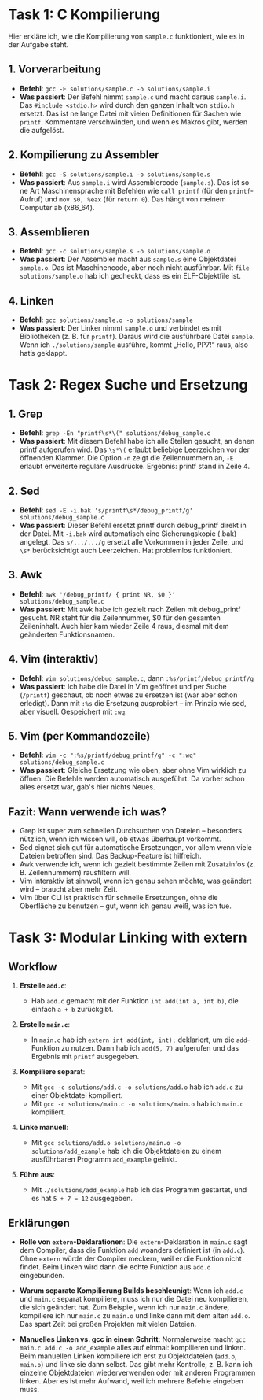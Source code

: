 # Task 1: C Kompilierung

Hier erkläre ich, wie die Kompilierung von `sample.c` funktioniert, wie es in der Aufgabe steht.

## 1. Vorverarbeitung
- **Befehl**: `gcc -E solutions/sample.c -o solutions/sample.i`
- **Was passiert**: Der Befehl nimmt `sample.c` und macht daraus `sample.i`. Das `#include <stdio.h>` wird durch den ganzen Inhalt von `stdio.h` ersetzt. Das ist ne lange Datei mit vielen Definitionen für Sachen wie `printf`. Kommentare verschwinden, und wenn es Makros gibt, werden die aufgelöst.

## 2. Kompilierung zu Assembler
- **Befehl**: `gcc -S solutions/sample.i -o solutions/sample.s`
- **Was passiert**: Aus `sample.i` wird Assemblercode (`sample.s`). Das ist so ne Art Maschinensprache mit Befehlen wie `call printf` (für den `printf`-Aufruf) und `mov $0, %eax` (für `return 0`). Das hängt von meinem Computer ab (x86_64).

## 3. Assemblieren
- **Befehl**: `gcc -c solutions/sample.s -o solutions/sample.o`
- **Was passiert**: Der Assembler macht aus `sample.s` eine Objektdatei `sample.o`. Das ist Maschinencode, aber noch nicht ausführbar. Mit `file solutions/sample.o` hab ich gecheckt, dass es ein ELF-Objektfile ist.

## 4. Linken
- **Befehl**: `gcc solutions/sample.o -o solutions/sample`
- **Was passiert**: Der Linker nimmt `sample.o` und verbindet es mit Bibliotheken (z. B. für `printf`). Daraus wird die ausführbare Datei `sample`. Wenn ich `./solutions/sample` ausführe, kommt „Hello, PP7!“ raus, also hat’s geklappt.



# Task 2: Regex Suche und Ersetzung

## 1. Grep
   - **Befehl**: `grep -En "printf\s*\(" solutions/debug_sample.c`
   - **Was passiert**: Mit diesem Befehl habe ich alle Stellen gesucht, an denen printf aufgerufen wird. Das `\s*\(` erlaubt beliebige Leerzeichen vor der öffnenden Klammer. Die Option `-n` zeigt die Zeilennummern an, `-E` erlaubt erweiterte reguläre Ausdrücke. Ergebnis: printf stand in Zeile 4.

## 2. Sed
   - **Befehl**: `sed -E -i.bak 's/printf\s*/debug_printf/g' solutions/debug_sample.c`
   - **Was passiert**: Dieser Befehl ersetzt printf durch debug_printf direkt in der Datei. Mit `-i.bak` wird automatisch eine Sicherungskopie (.bak) angelegt. Das `s/.../.../g` ersetzt alle Vorkommen in jeder Zeile, und `\s*` berücksichtigt auch Leerzeichen. Hat problemlos funktioniert.

## 3. Awk
   - **Befehl**: `awk '/debug_printf/ { print NR, $0 }' solutions/debug_sample.c`
   - **Was passiert**: Mit awk habe ich gezielt nach Zeilen mit debug_printf gesucht. NR steht für die Zeilennummer, $0 für den gesamten Zeileninhalt. Auch hier kam wieder Zeile 4 raus, diesmal mit dem geänderten Funktionsnamen.

## 4. Vim (interaktiv)
   - **Befehl**: `vim solutions/debug_sample.c`, dann `:%s/printf/debug_printf/g`
   - **Was passiert**: Ich habe die Datei in Vim geöffnet und per Suche (`/printf`) geschaut, ob noch etwas zu ersetzen ist (war aber schon erledigt). Dann mit `:%s` die Ersetzung ausprobiert – im Prinzip wie sed, aber visuell. Gespeichert mit `:wq`.

## 5. Vim (per Kommandozeile)
   - **Befehl**: `vim -c ":%s/printf/debug_printf/g" -c ":wq" solutions/debug_sample.c`
   - **Was passiert**: Gleiche Ersetzung wie oben, aber ohne Vim wirklich zu öffnen. Die Befehle werden automatisch ausgeführt. Da vorher schon alles ersetzt war, gab's hier nichts Neues.

## **Fazit: Wann verwende ich was?**
- Grep ist super zum schnellen Durchsuchen von Dateien – besonders nützlich, wenn ich wissen will, ob etwas überhaupt vorkommt.
- Sed eignet sich gut für automatische Ersetzungen, vor allem wenn viele Dateien betroffen sind. Das Backup-Feature ist hilfreich.
- Awk verwende ich, wenn ich gezielt bestimmte Zeilen mit Zusatzinfos (z. B. Zeilennummern) rausfiltern will.
- Vim interaktiv ist sinnvoll, wenn ich genau sehen möchte, was geändert wird – braucht aber mehr Zeit.
- Vim über CLI ist praktisch für schnelle Ersetzungen, ohne die Oberfläche zu benutzen – gut, wenn ich genau weiß, was ich tue.




# Task 3: Modular Linking with extern


## Workflow

1. **Erstelle `add.c`**:
   - Hab `add.c` gemacht mit der Funktion `int add(int a, int b)`, die einfach `a + b` zurückgibt.

2. **Erstelle `main.c`**:
   - In `main.c` hab ich `extern int add(int, int);` deklariert, um die `add`-Funktion zu nutzen. Dann hab ich `add(5, 7)` aufgerufen und das Ergebnis mit `printf` ausgegeben.

3. **Kompiliere separat**:
   - Mit `gcc -c solutions/add.c -o solutions/add.o` hab ich `add.c` zu einer Objektdatei kompiliert.
   - Mit `gcc -c solutions/main.c -o solutions/main.o` hab ich `main.c` kompiliert.

4. **Linke manuell**:
   - Mit `gcc solutions/add.o solutions/main.o -o solutions/add_example` hab ich die Objektdateien zu einem ausführbaren Programm `add_example` gelinkt.

5. **Führe aus**:
   - Mit `./solutions/add_example` hab ich das Programm gestartet, und es hat `5 + 7 = 12` ausgegeben.

## Erklärungen

- **Rolle von `extern`-Deklarationen**:
  Die `extern`-Deklaration in `main.c` sagt dem Compiler, dass die Funktion `add` woanders definiert ist (in `add.c`). Ohne `extern` würde der Compiler meckern, weil er die Funktion nicht findet. Beim Linken wird dann die echte Funktion aus `add.o` eingebunden.

- **Warum separate Kompilierung Builds beschleunigt**:
  Wenn ich `add.c` und `main.c` separat kompiliere, muss ich nur die Datei neu kompilieren, die sich geändert hat. Zum Beispiel, wenn ich nur `main.c` ändere, kompiliere ich nur `main.c` zu `main.o` und linke dann mit dem alten `add.o`. Das spart Zeit bei großen Projekten mit vielen Dateien.

- **Manuelles Linken vs. gcc in einem Schritt**:
  Normalerweise macht `gcc main.c add.c -o add_example` alles auf einmal: kompilieren und linken. Beim manuellen Linken kompiliere ich erst zu Objektdateien (`add.o`, `main.o`) und linke sie dann selbst. Das gibt mehr Kontrolle, z. B. kann ich einzelne Objektdateien wiederverwenden oder mit anderen Programmen linken. Aber es ist mehr Aufwand, weil ich mehrere Befehle eingeben muss.
